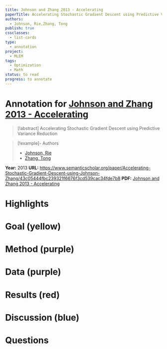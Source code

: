 ```yaml
---
title: Johnson and Zhang 2013 - Accelerating
paperTitle: Accelerating Stochastic Gradient Descent using Predictive Variance Reduction
authors:
  - Johnson, Rie,Zhang, Tong
publish: true
cssclasses:
  - list-cards
type:
  - annotation
project:
  - MLEM
tags:
  - Optimization
  - Math
status: to read
progress: to annotate
---
```

# Annotation for [Johnson and Zhang 2013 - Accelerating](Papers/References/Johnson%20and%20Zhang%202013%20-%20Accelerating)

> [!abstract] Accelerating Stochastic Gradient Descent using Predictive Variance Reduction

> [!example]- Authors
> - [Johnson, Rie](Johnson%2C%20Rie)
> - [Zhang, Tong](Zhang%2C%20Tong)

**Year:** 2013
**URL:** https://www.semanticscholar.org/paper/Accelerating-Stochastic-Gradient-Descent-using-Johnson-Zhang/43c05444fbc239321f6676f3cd539cac34fde7b8
**PDF:** [Johnson and Zhang 2013 - Accelerating](Papers/PDFs/Johnson%20and%20Zhang%202013%20-%20Accelerating%20Stochastic%20Gradient%20Descent%20using%20Predictive%20Variance%20Reduction.pdf)

# Highlights


# Goal (yellow)


# Method (purple)


# Data (purple)


# Results (red)


# Discussion (blue)


# Questions

